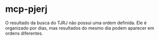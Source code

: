 # mcp-pjerj

O resultado da busca do TJRJ não possui uma ordem definida. Ele é organizado por dias, mas resultados do mesmo dia podem aparecer em ordens diferentes.
